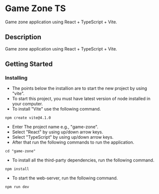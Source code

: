 # Game Zone TS

Game zone application using React + TypeScript + Vite.

## Description

Game zone application using React + TypeScript + Vite.

## Getting Started

### Installing

- The points below the installion are to start the new project by using "vite".
- To start this project, you must have latest version of node installed in your computer.
- To install "Vite" use the following command.

```
npm create vite@4.1.0
```

- Enter The project name e.g., "game-zone".
- Select "React" by using up/down arrow keys.
- Select "TypeScript" by using up/down arrow keys.
- After that run the following commands to run the application.

```
cd "game-zone"
```

- To install all the third-party dependencies, run the following command.

```
npm install
```

- To start the web-server, run the following command.

```
npm run dev
```
